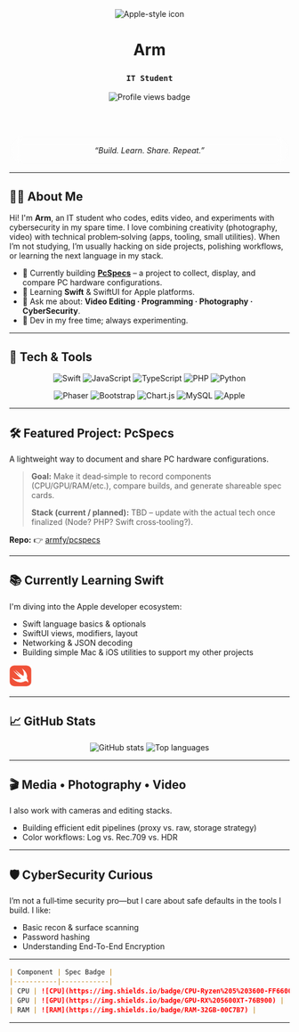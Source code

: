 <div align="center">
  <picture>
    <source media="(prefers-color-scheme: dark)" srcset="https://img.icons8.com/ios-filled/100/ffffff/mac-os--v1.png" />
    <source media="(prefers-color-scheme: light)" srcset="https://img.icons8.com/ios-filled/100/000000/mac-os--v1.png" />
    <img alt="Apple-style icon" width="72" height="72" src="https://img.icons8.com/ios-filled/100/000000/mac-os--v1.png" />
  </picture>

  <h1>Arm</h1>
  <h3><code>IT Student</code></h3>

  <!-- Profile views badge -->

  <img src="https://komarev.com/ghpvc/?username=armfy&label=Profile%20views&color=0e75b6&style=flat" alt="Profile views badge" />

<br/><br/>

  <!-- Glass card style container (degrades to simple card in markdown) -->

  <div align="center" style="max-width:600px;margin:auto;padding:16px 24px;border-radius:24px;border:1px solid rgba(255,255,255,.25);background:rgba(255,255,255,.05);backdrop-filter:blur(10px);-webkit-backdrop-filter:blur(10px);">
    <em>“Build. Learn. Share. Repeat.”</em>
  </div>
</div>

---

## 👨‍💻 About Me

Hi! I'm **Arm**, an IT student who codes, edits video, and experiments with cybersecurity in my spare time. I love combining creativity (photography, video) with technical problem‑solving (apps, tooling, small utilities). When I’m not studying, I’m usually hacking on side projects, polishing workflows, or learning the next language in my stack.

* 🔭 Currently building **[PcSpecs](https://github.com/Keobook/pcspecs)** – a project to collect, display, and compare PC hardware configurations.
* 🚀 Learning **Swift** & SwiftUI for Apple platforms.
* 💬 Ask me about: **Video Editing · Programming · Photography · CyberSecurity**.
* 🧪 Dev in my free time; always experimenting.

---

## 🧰 Tech & Tools

<!-- Use shields.io badges. Add/remove as needed. -->

<p align="center">
  <!-- Languages -->
  <img alt="Swift" src="https://img.shields.io/badge/Swift-F05138?style=for-the-badge&logo=swift&logoColor=white"/>
  <img alt="JavaScript" src="https://img.shields.io/badge/JavaScript-F7DF1E?style=for-the-badge&logo=javascript&logoColor=000"/>
  <img alt="TypeScript" src="https://img.shields.io/badge/TypeScript-3178C6?style=for-the-badge&logo=typescript&logoColor=fff"/>
  <img alt="PHP" src="https://img.shields.io/badge/PHP-777BB4?style=for-the-badge&logo=php&logoColor=fff"/>
  <img alt="Python" src="https://img.shields.io/badge/Python-3776AB?style=for-the-badge&logo=python&logoColor=fff"/>
</p>
<p align="center">
  <!-- Frameworks / Platforms -->
  <img alt="Phaser" src="https://img.shields.io/badge/Phaser-92A1CF?style=for-the-badge&logo=phaser&logoColor=fff"/>
  <img alt="Bootstrap" src="https://img.shields.io/badge/Bootstrap-7952B3?style=for-the-badge&logo=bootstrap&logoColor=fff"/>
  <img alt="Chart.js" src="https://img.shields.io/badge/Chart.js-FF6384?style=for-the-badge&logo=chartdotjs&logoColor=fff"/>
  <img alt="MySQL" src="https://img.shields.io/badge/MySQL-4479A1?style=for-the-badge&logo=mysql&logoColor=fff"/>
  <img alt="Apple" src="https://img.shields.io/badge/Apple-000000?style=for-the-badge&logo=apple&logoColor=fff"/>
</p>

---

## 🛠 Featured Project: PcSpecs

A lightweight way to document and share PC hardware configurations.

> **Goal:** Make it dead‑simple to record components (CPU/GPU/RAM/etc.), compare builds, and generate shareable spec cards.
>
> **Stack (current / planned):** TBD – update with the actual tech once finalized (Node? PHP? Swift cross‑tooling?).

**Repo:** 👉 [armfy/pcspecs](https://github.com/armfy/pcspecs)

---

## 📚 Currently Learning Swift

I'm diving into the Apple developer ecosystem:

* Swift language basics & optionals
* SwiftUI views, modifiers, layout
* Networking & JSON decoding
* Building simple Mac & iOS utilities to support my other projects

<p align="left">
  <a href="https://developer.apple.com/swift/" target="_blank" rel="noreferrer">
    <img src="https://raw.githubusercontent.com/devicons/devicon/master/icons/swift/swift-original.svg" alt="Swift" width="40" height="40"/>
  </a>
</p>

---

## 📈 GitHub Stats

<p align="center">
  <img src="https://github-readme-stats.vercel.app/api?username=armfy&show_icons=true&hide_title=true&theme=transparent" alt="GitHub stats" height="160"/>
  <img src="https://github-readme-stats.vercel.app/api/top-langs/?username=armfy&layout=compact&theme=transparent" alt="Top languages" height="160"/>
</p>


---

## 🎬 Media • Photography • Video

I also work with cameras and editing stacks.

* Building efficient edit pipelines (proxy vs. raw, storage strategy)
* Color workflows: Log vs. Rec.709 vs. HDR

---

## 🛡 CyberSecurity Curious

I’m not a full‑time security pro—but I care about safe defaults in the tools I build. I like:

* Basic recon & surface scanning
* Password hashing
* Understanding End-To-End Encryption
  
---

```md
| Component | Spec Badge |
|-----------|------------|
| CPU | ![CPU](https://img.shields.io/badge/CPU-Ryzen%205%203600-FF6600) |
| GPU | ![GPU](https://img.shields.io/badge/GPU-RX%205600XT-76B900) |
| RAM | ![RAM](https://img.shields.io/badge/RAM-32GB-00C7B7) |
```

---

